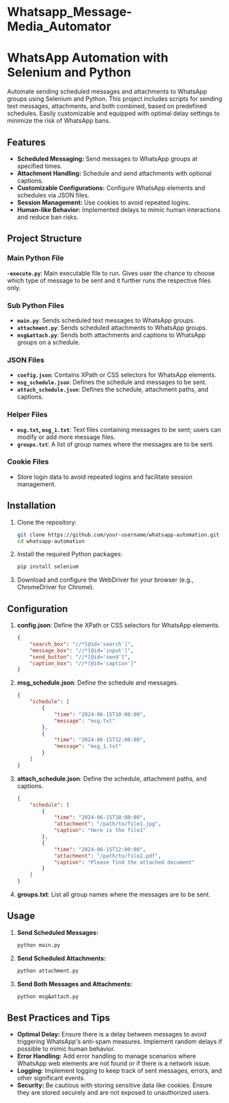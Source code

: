 # Whatsapp_Message-Media_Automator
# WhatsApp Automation with Selenium and Python

Automate sending scheduled messages and attachments to WhatsApp groups using Selenium and Python. This project includes scripts for sending text messages, attachments, and both combined, based on predefined schedules. Easily customizable and equipped with optimal delay settings to minimize the risk of WhatsApp bans.

## Features

- **Scheduled Messaging:** Send messages to WhatsApp groups at specified times.
- **Attachment Handling:** Schedule and send attachments with optional captions.
- **Customizable Configurations:** Configure WhatsApp elements and schedules via JSON files.
- **Session Management:** Use cookies to avoid repeated logins.
- **Human-like Behavior:** Implemented delays to mimic human interactions and reduce ban risks.

## Project Structure

### Main Python File
-**`execute.py`**: Main executable file to run. Gives user the chance to choose which type of message to be sent and it further runs the respective files only.

### Sub Python Files
- **`main.py`**: Sends scheduled text messages to WhatsApp groups.
- **`attachment.py`**: Sends scheduled attachments to WhatsApp groups.
- **`msg&attach.py`**: Sends both attachments and captions to WhatsApp groups on a schedule.

### JSON Files
- **`config.json`**: Contains XPath or CSS selectors for WhatsApp elements.
- **`msg_schedule.json`**: Defines the schedule and messages to be sent.
- **`attach_schedule.json`**: Defines the schedule, attachment paths, and captions.

### Helper Files
- **`msg.txt`, `msg_1.txt`**: Text files containing messages to be sent; users can modify or add more message files.
- **`groups.txt`**: A list of group names where the messages are to be sent.

### Cookie Files
- Store login data to avoid repeated logins and facilitate session management.

## Installation

1. Clone the repository:
    ```sh
    git clone https://github.com/your-username/whatsapp-automation.git
    cd whatsapp-automation
    ```

2. Install the required Python packages:
    ```sh
    pip install selenium
    ```

3. Download and configure the WebDriver for your browser (e.g., ChromeDriver for Chrome).

## Configuration

1. **config.json**: Define the XPath or CSS selectors for WhatsApp elements.
    ```json
    {
        "search_box": "//*[@id='search']",
        "message_box": "//*[@id='input']",
        "send_button": "//*[@id='send']",
        "caption_box": "//*[@id='caption']"
    }
    ```

2. **msg_schedule.json**: Define the schedule and messages.
    ```json
    {
        "schedule": [
            {
                "time": "2024-06-15T10:00:00",
                "message": "msg.txt"
            },
            {
                "time": "2024-06-15T12:00:00",
                "message": "msg_1.txt"
            }
        ]
    }
    ```

3. **attach_schedule.json**: Define the schedule, attachment paths, and captions.
    ```json
    {
        "schedule": [
            {
                "time": "2024-06-15T10:00:00",
                "attachment": "/path/to/file1.jpg",
                "caption": "Here is the file1"
            },
            {
                "time": "2024-06-15T12:00:00",
                "attachment": "/path/to/file2.pdf",
                "caption": "Please find the attached document"
            }
        ]
    }
    ```

4. **groups.txt**: List all group names where the messages are to be sent.

## Usage

1. **Send Scheduled Messages:**
    ```sh
    python main.py
    ```

2. **Send Scheduled Attachments:**
    ```sh
    python attachment.py
    ```

3. **Send Both Messages and Attachments:**
    ```sh
    python msg&attach.py
    ```

## Best Practices and Tips

- **Optimal Delay:** Ensure there is a delay between messages to avoid triggering WhatsApp's anti-spam measures. Implement random delays if possible to mimic human behavior.
- **Error Handling:** Add error handling to manage scenarios where WhatsApp web elements are not found or if there is a network issue.
- **Logging:** Implement logging to keep track of sent messages, errors, and other significant events.
- **Security:** Be cautious with storing sensitive data like cookies. Ensure they are stored securely and are not exposed to unauthorized users.





